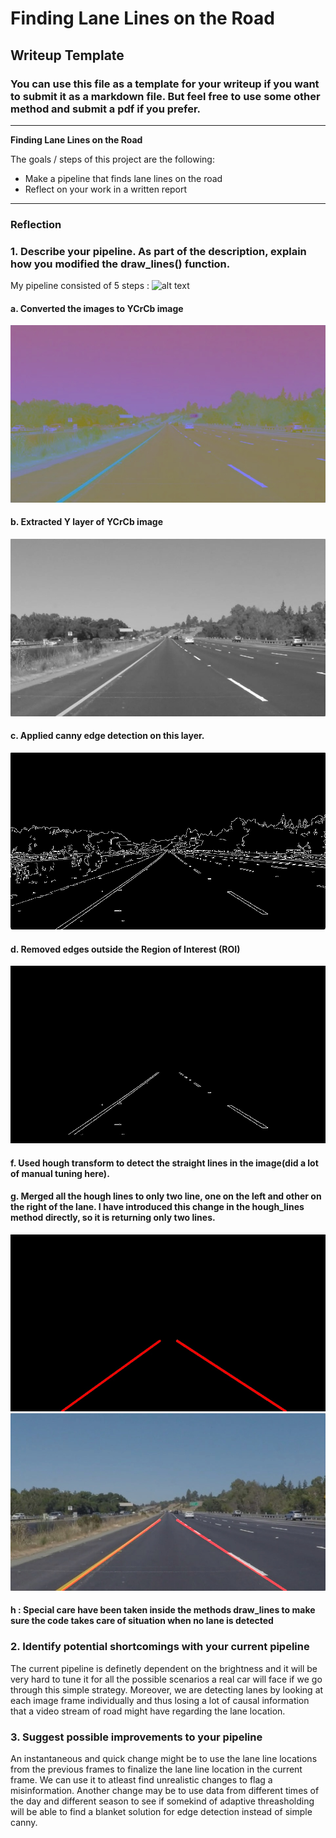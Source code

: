 # **Finding Lane Lines on the Road** 

## Writeup Template

### You can use this file as a template for your writeup if you want to submit it as a markdown file. But feel free to use some other method and submit a pdf if you prefer.

---

**Finding Lane Lines on the Road**

The goals / steps of this project are the following:
* Make a pipeline that finds lane lines on the road
* Reflect on your work in a written report


[//]: # (Image References)

[image1]: ./test_images/solidYellowLeft.jpg "Original"
[image2]: ./test_images_output/YCrCb/output_solidYellowLeft.jpg "YCrCb"
[image3]: ./test_images_output/layer0/output_solidYellowLeft.jpg "Layer 0 of YCrCb"
[image4]: ./test_images_output/canny/output_solidYellowLeft.jpg "Canny Detected Edges"
[image5]: ./test_images_output/ROI/output_solidYellowLeft.jpg "Edges in ROI"
[image6]: ./test_images_output/rightAndLeftLanes/output_solidYellowLeft.jpg "hough lines followed by merging to find final lanes"
[image7]: ./test_images_output/output_solidYellowLeft.jpg "Detected Lane Edges"

---

### Reflection

### 1. Describe your pipeline. As part of the description, explain how you modified the draw_lines() function.

My pipeline consisted of 5 steps :
![alt text][image1]
#### a. Converted the images to YCrCb image
![alt text][image2]
#### b. Extracted Y layer of YCrCb image
![alt text][image3]
#### c. Applied canny edge detection on this layer.
![alt text][image4]
#### d. Removed edges outside the Region of Interest (ROI)
![alt text][image5]
#### f. Used hough transform to detect the straight lines in the image(did a lot of manual tuning here).
#### g. Merged all the hough lines to only two line, one on the left and other on the right of the lane. I have introduced this change in the hough_lines method directly, so it is returning only two lines.
![alt text][image6]
![alt text][image7]
#### h : Special care have been taken inside the methods draw_lines to make sure the code takes care of situation when no lane is detected


### 2. Identify potential shortcomings with your current pipeline

The current pipeline is definetly dependent on the brightness and it will be very hard to tune it for all the possible scenarios a real car will face if we go through this simple strategy. Moreover, we are detecting lanes by looking at each image frame individually and thus losing a lot of causal information that a video stream of road might have regarding the lane location.


### 3. Suggest possible improvements to your pipeline

An instantaneous and quick change might be to use the lane line locations from the previous frames to finalize the lane line location in the current frame. We can use it to atleast find unrealistic changes to flag a misinformation.
Another change may be to use data from different times of the day and different season to see if somekind of adaptive threasholding will be able to find a blanket solution for edge detection instead of simple canny.
